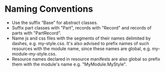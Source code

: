 # Naming Conventions



- Use the suffix “Base” for abstract classes.
- Suffix part classes with "Part", records with "Record" and records of parts with "PartRecord".
- Name js and css files with the segments of their names delimited by dashes, e.g. my-style.css. It's also advised to prefix names of such resources with the module name, since these names are global, e.g. my-module-my-style.css.
- Resource names declared in resource manifests are also global so prefix them with the module's name e.g. "MyModule.MyStyle".